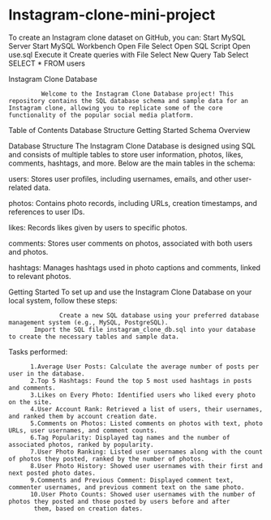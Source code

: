 # Instagram-clone-mini-project
To create an Instagram clone dataset on GitHub, you can: 
                                   Start MySQL Server Start MySQL Workbench Open File Select Open SQL Script Open use.sql Execute it
Create queries with File Select New Query Tab Select SELECT * FROM users

Instagram Clone Database

             Welcome to the Instagram Clone Database project! This repository contains the SQL database schema and sample data for an Instagram clone, allowing you to replicate some of the core functionality of the popular social media platform.

Table of Contents
Database Structure
Getting Started
Schema Overview

Database Structure
                            The Instagram Clone Database is designed using SQL and consists of multiple tables to store user information, photos, likes, comments, hashtags, and more. Below are the main tables in the schema:

users: Stores user profiles, including usernames, emails, and other user-related data.

photos: Contains photo records, including URLs, creation timestamps, and references to user IDs.

likes: Records likes given by users to specific photos.

comments: Stores user comments on photos, associated with both users and photos.

hashtags: Manages hashtags used in photo captions and comments, linked to relevant photos.

Getting Started
To set up and use the Instagram Clone Database on your local system, follow these steps:

                  Create a new SQL database using your preferred database management system (e.g., MySQL, PostgreSQL).
           Import the SQL file instagram_clone_db.sql into your database to create the necessary tables and sample data.

Tasks performed:

          1.Average User Posts: Calculate the average number of posts per user in the database.
          2.Top 5 Hashtags: Found the top 5 most used hashtags in posts and comments.
          3.Likes on Every Photo: Identified users who liked every photo on the site.
          4.User Account Rank: Retrieved a list of users, their usernames, and ranked them by account creation date.
          5.Comments on Photos: Listed comments on photos with text, photo URLs, user usernames, and comment counts.
          6.Tag Popularity: Displayed tag names and the number of associated photos, ranked by popularity.
          7.User Photo Ranking: Listed user usernames along with the count of photos they posted, ranked by the number of photos.
          8.User Photo History: Showed user usernames with their first and next posted photo dates.
          9.Comments and Previous Comment: Displayed comment text, commenter usernames, and previous comment text on the same photo.
          10.User Photo Counts: Showed user usernames with the number of photos they posted and those posted by users before and after 
           them, based on creation dates.
